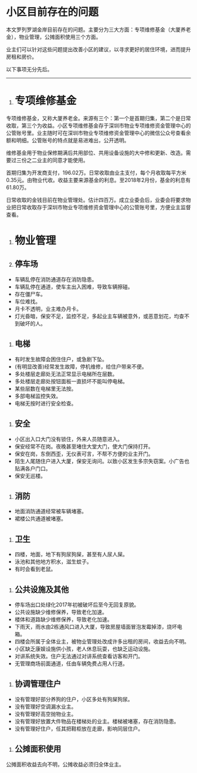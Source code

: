 # 小区目前存在的问题

本文罗列罗湖金岸目前存在的问题。主要分为三大方面：专项维修基金（大厦养老金），物业管理，公摊面积使用三个方面。

业主们可以针对这些问题提出改善小区的建议，以寻求更好的居住环境，进而提升房租和房价。

以下事项无分先后。

***


1. # 专项维修基金
专项维修基金，又称大厦养老金。来源有三个：第一个是首期归集，第二个是日常收取，第三个为收益。小区专项维修基金存于深圳市物业专项维修资金管理中心的公管账号里。业主随时可在深圳市物业专项维修资金管理中心的微信公众号查看余额和明细。公管账号的特点就是易进难出，公开透明。

维修基金用于物业保修期满后共用部位、共用设备设施的大中修和更新、改造。需要过三份之二业主的同意才能使用。

首期归集为开发商支付，196.02万。日常收取由业主支付，每个月收取每平方米0.35元。由物业代收。收益主要来源基金的利息。至2018年2月份，基金的利息有61.80万。

日常收取的金钱目前在物业管理处。估计四百万。成立业委会后，业委会将要求物业把日常收取存于深圳市物业专项维修资金管理中心的公管账号里，方便业主监督查看。

1. # 物业管理
1. ## 停车场
- 车辆乱停在消防通道存在消防隐患。
- 车辆乱停在通道，使车主出入困难，导致车辆擦碰。
- 存在僵尸车。
- 车位难找。
- 月卡不透明，业主难办月卡。
- 灯光昏暗，保安不足，监控不足，多起业主车辆被意外，或恶意划花，均查不到破坏的人。


1. ## 电梯
 - 有时发生故障会困住住户，或急剧下坠。
 - (有明显改善)经常发生故障，停机维修，给住户带来不便。
 - 多处楼层走廊处无法正常显示电梯所在层数。
 - 多处楼层走廊处按钮面板一直损坏不能叫停电梯。
 - 某些层数在电梯里无法按。
 - 多部电梯监控失效。
 - 电梯无按时进行安全检查。
1. ## 安全
 - 小区出入口大门没有锁住，外来人员随意进入。
 - 保安经常不在岗。夜晚甚至堵住大堂大门，使大门保持打开。
 - 保安在岗，东倒西歪，无仪表可言，不帮不方便的业主开门。
 - 陌生人尾随住户进入大厦，保安无询问。以致小区发生多宗失窃案。小广告也贴满各户门口。
 - 保安无巡楼。
1. ## 消防
 - 地面消防通道经常被车辆堵塞。
 - 裙楼公共通道被堵塞。
1. ## 卫生
 - 四楼，地面，地下有狗尿狗屎，甚至有人尿人屎。
 - 泳池和其他地方积水，滋生蚊子。
 - 有时会看到老鼠。
1. ## 公共设施及其他
 - 停车场出口处绿化2017年初被破坏后至今无回复原貌。
 - 公共设施缺少维修保养，导致老化加速。
 - 楼体和道路缺少维修保养，导致老化加速。
 - 下雨天，雨水由2栋通风口进入大厦，导致房屋墙面冒泡发霉掉漆，烧坏电箱。
 - 四楼会所属于全体业主，被物业管理处改成许多出租的房间，收益去向不明。
 - 小区缺乏康娱设施供小孩，老人休息玩耍，也缺乏运动设施。
 - 对讲系统失效。住户无法通过对讲系统查看访客和开门。
 - 无管理商场前面通道，任由车辆免费占用人行道。

1. ## 协调管理住户
 - 没有管理好部分养狗的住户，小区多处有狗屎狗尿。
 - 没有管理好空调漏水业主。
 - 没有管理好高空抛物业主。
 - 没有管理好放置大件物品在楼梯处的业主。楼梯被堵塞，存在消防隐患。
- 没有管理好住户，任其把鞋柜放在走廊，影响同层住户。

1. ## 公摊面积使用
公摊面积收益去向不明，公摊收益必须归全体业主。

